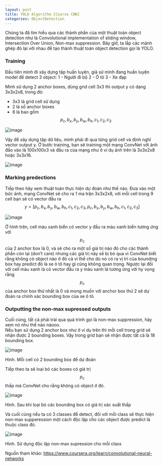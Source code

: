 ```yaml
---
layout: post
title: YOLO Algorithm [Course CNN] 
categories: ObjectDetection
---
```


Chúng ta đã tìm hiểu qua các thành phần của một thuật toán object detection như là Convolutional implementation of sliding window, Intersection Over Union, Non-max suppression. Bây giờ, ta lắp các mảnh ghép đó lại với nhau để tạo thành thuật toán object detection gọi là YOLO.

### Training

Đầu tiên mình đi xây dựng tập huấn luyện, giả sử mình đang huấn luyện model để detect 3 object:
1	- Người đi bộ
2	- Ô tô
3	- Xe đạp

Mình sử dụng 2 anchor boxes, dùng grid cell 3x3 thì output y có dạng 3x3x2x8, trong đó:
- 3x3 là grid cell sử dụng
- 2 là số anchor boxes
- 8 là bao gồm $$ p_c,b_x,b_y,b_w,b_h,c_1,c_2,c_3 $$

![image](https://user-images.githubusercontent.com/79956682/174419728-90cde537-fcdb-43fb-b64b-00112a3b8cae.png)

Vậy để xây dựng tập dữ liệu, mình phải đi qua từng grid cell và định nghĩ vector output y.
Ở bước training, bạn sẽ training một mạng ConvNet với ảnh đầo vào là 100x100x3 và đầu ra của mạng như ở ví dụ ảnh trên là 3x3x2x8 hoặc 3x3x16.

![image](https://user-images.githubusercontent.com/79956682/174419749-9a6ebf99-a9a5-4ab7-a4dc-5a368dfff826.png)

### Marking predections
Tiếp theo hãy xem thuật toán thực hiện dự đoán như thế nào.
Đưa vào một bức ảnh, mạng ConvNet sẽ cho ra 1 ma trận 3x3x2x8, với mỗi cell trong 9 cell bạn sẽ có vector đầu ra $$ y=[p_c,b_x,b_y,b_w,b_h,c_1,c_2,c_3, p_c,b_x,b_y,b_w,b_h,c_1,c_2,c_3] $$

![image](https://user-images.githubusercontent.com/79956682/174419777-2bd343a6-f672-4f5b-8ba2-7e70be9d7b0f.png)

Ở hình trên, cell màu xanh biển có vector y đầu ra màu xanh biển tương ứng với $$p_c$$ của 2 anchor box là 0, và sẽ cho ra một số giá trị nào đó cho các thành phần còn lại (don’t care) nhưng các giá trị này sẽ bị bỏ qua vì ConvNet biết rằng không có object nào ở đó cả vì thế cho dù nó có ra vị trí của bounding box hay predict đó là xe ô tô hay gì cũng không quan trọng. Ngược lại đối với cell màu xanh lá  có vector đầu ra y màu xanh lá tương ứng với hy vọng rằng $$p_c$$ của anchor box thứ nhất là 0 và mong muốn với anchor box thứ 2 sẽ dự đoán ra chính xác bounding box của xe ô tô.

### Outputting the non-max supressed outputs
Cuối cùng, tất cả phải trải qua quá trình gọi là non-max suppression, hãy xem nó như thế nào nàooo. <br>
Nếu bạn sử dụng 2 anchor box như ở ví dụ trên thì mỗi cell trong grid sẽ nhận được 2 bounding boxes. Vậy trong grid bạn sẽ nhận được tất cả là 18 bounding box. 

![image](https://user-images.githubusercontent.com/79956682/174419818-3fa51546-bbfb-4807-b3c5-613f69f56528.png)

Hình. Mỗi cell có 2 bounding box để dự đoán



Tiếp theo ta sẽ loại bỏ các boxes có giá trị $$p_c$$ thấp mà ConvNet cho rằng không có object ở đó. 

![image](https://user-images.githubusercontent.com/79956682/174419831-e027177c-0597-4460-afa6-0f8d1b42add6.png)

Hình. Sau khi loại bỏ các bounding box có giá trị xác suất thấp

Và cuối cùng nếu ta có 3 classes để detect, đối với mỗi class sẽ thực hiện non-max supperession một cách độc lập cho các object được predict là thuộc class đó.

![image](https://user-images.githubusercontent.com/79956682/174419841-5fa299b5-61b6-4044-badd-e5ecf189e0ef.png)

Hình. Sử dụng độc lập non-max supression cho mỗi class

Nguồn tham khảo: https://www.coursera.org/learn/convolutional-neural-networks
